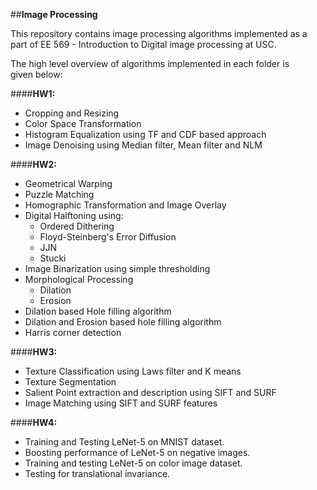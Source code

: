 ##**Image Processing**

This repository contains image processing algorithms implemented as a   
part of EE 569 - Introduction to Digital image processing at USC.  

The high level overview of algorithms implemented in each folder is   
given below:  

####**HW1:**   
* Cropping and Resizing    
* Color Space Transformation    
* Histogram Equalization using TF and CDF based approach  
* Image Denoising using Median filter, Mean filter and NLM  

####**HW2:**
* Geometrical Warping  
* Puzzle Matching 
* Homographic Transformation and Image Overlay
* Digital Halftoning using:    
    * Ordered Dithering
    * Floyd-Steinberg's Error Diffusion
    * JJN
    * Stucki
* Image Binarization using simple thresholding
* Morphological Processing
    * Dilation
    * Erosion
* Dilation based Hole filling algorithm
* Dilation and Erosion based hole filling algorithm
* Harris corner detection

####**HW3:**
* Texture Classification using Laws filter and K means
* Texture Segmentation
* Salient Point extraction and description using SIFT and SURF
* Image Matching using SIFT and SURF features

####**HW4:**
* Training and Testing LeNet-5 on MNIST dataset.
* Boosting performance of LeNet-5 on negative images.
* Training and testing LeNet-5 on color image dataset.
* Testing for translational invariance. 


